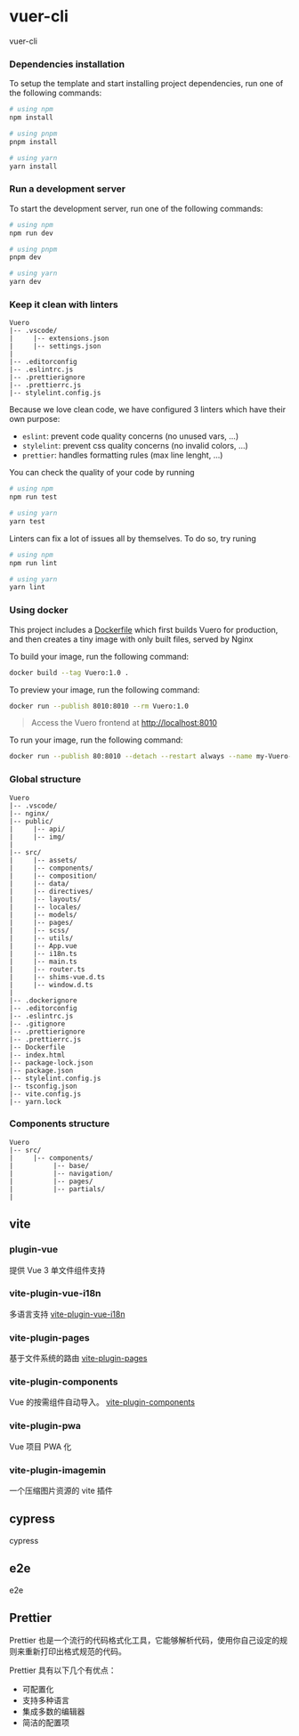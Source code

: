 # vuer-cli

vuer-cli

### Dependencies installation

To setup the template and start installing project dependencies, run one of the following commands:

```bash
# using npm
npm install

# using pnpm
pnpm install

# using yarn
yarn install
```

### Run a development server

To start the development server, run one of the following commands:

```bash
# using npm
npm run dev

# using pnpm
pnpm dev

# using yarn
yarn dev
```

### Keep it clean with linters

```
Vuero
|-- .vscode/
|     |-- extensions.json
|     |-- settings.json
|
|-- .editorconfig
|-- .eslintrc.js
|-- .prettierignore
|-- .prettierrc.js
|-- stylelint.config.js
```

Because we love clean code, we have configured 3 linters which have their own purpose:

- `eslint`: prevent code quality concerns (no unused vars, ...)
- `stylelint`: prevent css quality concerns (no invalid colors, ...)
- `prettier`: handles formatting rules (max line lenght, ...)

You can check the quality of your code by running

```bash
# using npm
npm run test

# using yarn
yarn test
```

Linters can fix a lot of issues all by themselves. To do so, try runing

```bash
# using npm
npm run lint

# using yarn
yarn lint
```

### Using docker

This project includes a [Dockerfile](./Dockerfile) which first builds Vuero for production, and then creates a tiny image with only built files, served by Nginx

To build your image, run the following command:

```bash
docker build --tag Vuero:1.0 .
```

To preview your image, run the following command:

```bash
docker run --publish 8010:8010 --rm Vuero:1.0
```

> Access the Vuero frontend at [http://localhost:8010](http://localhost:8010)

To run your image, run the following command:

```bash
docker run --publish 80:8010 --detach --restart always --name my-Vuero-app Vuero:1.0
```

### Global structure

```
Vuero
|-- .vscode/
|-- nginx/
|-- public/
|     |-- api/
|     |-- img/
|
|-- src/
|     |-- assets/
|     |-- components/
|     |-- composition/
|     |-- data/
|     |-- directives/
|     |-- layouts/
|     |-- locales/
|     |-- models/
|     |-- pages/
|     |-- scss/
|     |-- utils/
|     |-- App.vue
|     |-- i18n.ts
|     |-- main.ts
|     |-- router.ts
|     |-- shims-vue.d.ts
|     |-- window.d.ts
|
|-- .dockerignore
|-- .editorconfig
|-- .eslintrc.js
|-- .gitignore
|-- .prettierignore
|-- .prettierrc.js
|-- Dockerfile
|-- index.html
|-- package-lock.json
|-- package.json
|-- stylelint.config.js
|-- tsconfig.json
|-- vite.config.js
|-- yarn.lock
```

### Components structure

```
Vuero
|-- src/
|     |-- components/
|          |-- base/
|          |-- navigation/
|          |-- pages/
|          |-- partials/
|
```

## vite

### plugin-vue

提供 Vue 3 单文件组件支持

### vite-plugin-vue-i18n

多语言支持 [vite-plugin-vue-i18n](https://www.npmjs.com/package/@intlify/vite-plugin-vue-i18n)

### vite-plugin-pages

基于文件系统的路由 [vite-plugin-pages](https://www.npmjs.com/package/vite-plugin-pages)

### vite-plugin-components

Vue 的按需组件自动导入。 [vite-plugin-components](https://github.com/antfu/unplugin-vue-components)

### vite-plugin-pwa

Vue 项目 PWA 化

### vite-plugin-imagemin

一个压缩图片资源的 vite 插件

## cypress

cypress

## e2e

e2e

## Prettier

Prettier 也是一个流行的代码格式化工具，它能够解析代码，使用你自己设定的规则来重新打印出格式规范的代码。

Prettier 具有以下几个有优点：

- 可配置化
- 支持多种语言
- 集成多数的编辑器
- 简洁的配置项
